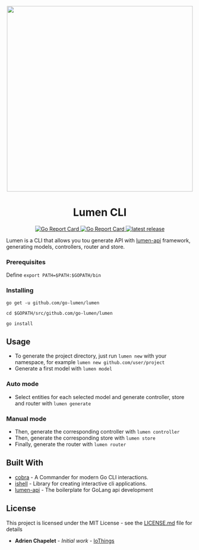 <p align="center">
    <a href="https://github.com/go-lumen/lumen-cli">
        <img width="500px" src="https://raw.githubusercontent.com/go-lumen/lumen-cli/master/lumen-logo.png" />
    </a>
</p>

<h1 align="center">Lumen CLI</h1>

<p align="center">
    <a href="https://github.com/go-lumen/lumen-api/blob/master/LICENSE.md">
        <img alt="Go Report Card" src="https://img.shields.io/github/license/go-lumen/lumen-api.svg">
    </a>
    <a href="https://goreportcard.com/report/github.com/go-lumen/lumen-cli">
        <img alt="Go Report Card" src="https://goreportcard.com/badge/github.com/go-lumen/lumen-api">
    </a>
    <a href="https://godoc.org/github.com/go-lumen/lumen-cli">
        <img alt="latest release" src="https://godoc.org/github.com/go-lumen/lumen-api?status.svg">
    </a>
</p>


Lumen is a CLI that allows you tou generate API with [lumen-api](https://github.com/go-lumen/lumen-api) framework, generating models, controllers, router and store.


### Prerequisites

Define `export PATH=$PATH:$GOPATH/bin`

### Installing

`go get -u github.com/go-lumen/lumen`

`cd $GOPATH/src/github.com/go-lumen/lumen`

`go install`

## Usage

* To generate the project directory, just run `lumen new` with your namespace, for example `lumen new github.com/user/project`
* Generate a first model with `lumen model`

### Auto mode
* Select entities for each selected model and generate controller, store and router with `lumen generate`

### Manual mode
* Then, generate the corresponding controller with `lumen controller`
* Then, generate the corresponding store with `lumen store`
* Finally, generate the router with `lumen router`

## Built With

* [cobra](https://github.com/spf13/cobra) - A Commander for modern Go CLI interactions.
* [ishell](https://github.com/abiosoft/ishell) - Library for creating interactive cli applications.
* [lumen-api](https://github.com/go-lumen/lumen-api) - The boilerplate for GoLang api development

## License

This project is licensed under the MIT License - see the [LICENSE.md](LICENSE.md) file for details
* **Adrien Chapelet** - *Initial work* - [IoThings](https://github.com/adrien3d)

